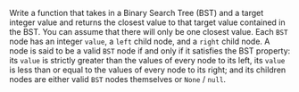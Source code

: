 Write a function that takes in a Binary Search Tree (BST) and a target integer value and returns the closest value to that target value contained in the BST.
You can assume that there will only be one closest value.
Each `BST` node has an integer `value`, a `left` child node, and a `right` child node. A node is said to be a valid `BST` node if and only if it satisfies the BST property: its `value` is strictly greater than the values of every node to its left, its `value` is less than or equal to the values of every node to its right; and its children nodes are either valid `BST` nodes themselves or `None` / `null`.